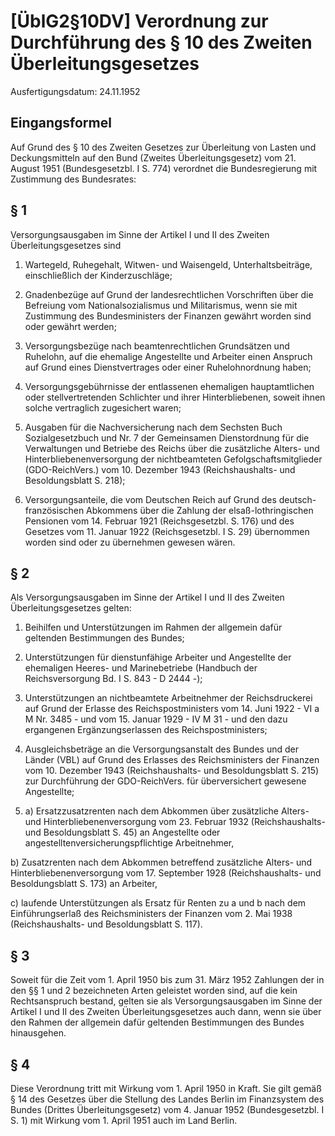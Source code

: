 # [ÜblG2§10DV] Verordnung zur Durchführung des § 10 des Zweiten Überleitungsgesetzes

Ausfertigungsdatum: 24.11.1952

 

## Eingangsformel

Auf Grund des § 10 des Zweiten Gesetzes zur Überleitung von Lasten und Deckungsmitteln auf den Bund (Zweites Überleitungsgesetz) vom 21. August 1951 (Bundesgesetzbl. I S. 774) verordnet die Bundesregierung mit Zustimmung des Bundesrates:


## § 1

Versorgungsausgaben im Sinne der Artikel I und II des Zweiten Überleitungsgesetzes sind

1. Wartegeld, Ruhegehalt, Witwen- und Waisengeld, Unterhaltsbeiträge, einschließlich der Kinderzuschläge;

2. Gnadenbezüge auf Grund der landesrechtlichen Vorschriften über die Befreiung vom Nationalsozialismus und Militarismus, wenn sie mit Zustimmung des Bundesministers der Finanzen gewährt worden sind oder gewährt werden;

3. Versorgungsbezüge nach beamtenrechtlichen Grundsätzen und Ruhelohn, auf die ehemalige Angestellte und Arbeiter einen Anspruch auf Grund eines Dienstvertrages oder einer Ruhelohnordnung haben;

4. Versorgungsgebührnisse der entlassenen ehemaligen hauptamtlichen oder stellvertretenden Schlichter und ihrer Hinterbliebenen, soweit ihnen solche vertraglich zugesichert waren;

5. Ausgaben für die Nachversicherung nach dem Sechsten Buch Sozialgesetzbuch und Nr. 7 der Gemeinsamen Dienstordnung für die Verwaltungen und Betriebe des Reichs über die zusätzliche Alters- und Hinterbliebenenversorgung der nichtbeamteten Gefolgschaftsmitglieder (GDO-ReichVers.) vom 10. Dezember 1943 (Reichshaushalts- und Besoldungsblatt S. 218);

6. Versorgungsanteile, die vom Deutschen Reich auf Grund des deutsch-französischen Abkommens über die Zahlung der elsaß-lothringischen Pensionen vom 14. Februar 1921 (Reichsgesetzbl. S. 176) und des Gesetzes vom 11. Januar 1922 (Reichsgesetzbl. I S. 29) übernommen worden sind oder zu übernehmen gewesen wären.


## § 2

Als Versorgungsausgaben im Sinne der Artikel I und II des Zweiten Überleitungsgesetzes gelten:

1. Beihilfen und Unterstützungen im Rahmen der allgemein dafür geltenden Bestimmungen des Bundes;

2. Unterstützungen für dienstunfähige Arbeiter und Angestellte der ehemaligen Heeres- und Marinebetriebe (Handbuch der Reichsversorgung Bd. I S. 843 - D 2444 -);

3. Unterstützungen an nichtbeamtete Arbeitnehmer der Reichsdruckerei auf Grund der Erlasse des Reichspostministers vom 14. Juni 1922 - VI a M Nr. 3485 - und vom 15. Januar 1929 - IV M 31 - und den dazu ergangenen Ergänzungserlassen des Reichspostministers;

4. Ausgleichsbeträge an die Versorgungsanstalt des Bundes und der Länder (VBL) auf Grund des Erlasses des Reichsministers der Finanzen vom 10. Dezember 1943 (Reichshaushalts- und Besoldungsblatt S. 215) zur Durchführung der GDO-ReichVers. für überversichert gewesene Angestellte;

5. a) Ersatzzusatzrenten nach dem Abkommen über zusätzliche Alters- und Hinterbliebenenversorgung vom 23. Februar 1932 (Reichshaushalts- und Besoldungsblatt S. 45) an Angestellte oder angestelltenversicherungspflichtige Arbeitnehmer,

b) Zusatzrenten nach dem Abkommen betreffend zusätzliche Alters- und Hinterbliebenenversorgung vom 17. September 1928 (Reichshaushalts- und Besoldungsblatt S. 173) an Arbeiter,

c) laufende Unterstützungen als Ersatz für Renten zu a und b nach dem Einführungserlaß des Reichsministers der Finanzen vom 2. Mai 1938 (Reichshaushalts- und Besoldungsblatt S. 117).


## § 3

Soweit für die Zeit vom 1. April 1950 bis zum 31. März 1952 Zahlungen der in den §§ 1 und 2 bezeichneten Arten geleistet worden sind, auf die kein Rechtsanspruch bestand, gelten sie als Versorgungsausgaben im Sinne der Artikel I und II des Zweiten Überleitungsgesetzes auch dann, wenn sie über den Rahmen der allgemein dafür geltenden Bestimmungen des Bundes hinausgehen.


## § 4

Diese Verordnung tritt mit Wirkung vom 1. April 1950 in Kraft. Sie gilt gemäß § 14 des Gesetzes über die Stellung des Landes Berlin im Finanzsystem des Bundes (Drittes Überleitungsgesetz) vom 4. Januar 1952 (Bundesgesetzbl. I S. 1) mit Wirkung vom 1. April 1951 auch im Land Berlin.
